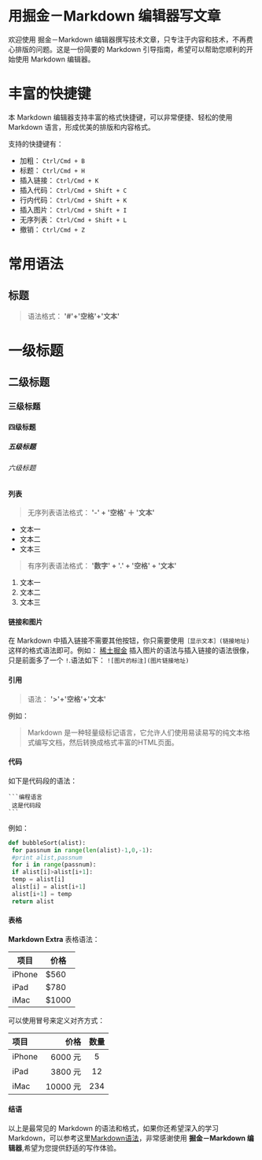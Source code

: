 # 用掘金－Markdown 编辑器写文章

欢迎使用 掘金－Markdown 编辑器撰写技术文章，只专注于内容和技术，不再费心排版的问题。这是一份简要的 Markdown 引导指南，希望可以帮助您顺利的开始使用 Markdown 编辑器。

# 丰富的快捷键

本 Markdown 编辑器支持丰富的格式快捷键，可以非常便捷、轻松的使用 Markdown 语言，形成优美的排版和内容格式。

支持的快捷键有：

- 加粗： `Ctrl/Cmd + B`
- 标题： `Ctrl/Cmd + H`
- 插入链接： `Ctrl/Cmd + K`
- 插入代码： `Ctrl/Cmd + Shift + C`
- 行内代码： `Ctrl/Cmd + Shift + K`
- 插入图片： `Ctrl/Cmd + Shift + I`
- 无序列表： `Ctrl/Cmd + Shift + L`
- 撤销： `Ctrl/Cmd + Z`

# 常用语法

## 标题

> 语法格式： **'#'+'空格'+'文本'**

# 一级标题

## 二级标题

### 三级标题

#### 四级标题

##### 五级标题

###### 六级标题

#### 列表

> 无序列表语法格式： **'-' + '空格' ＋ '文本'**

- 文本一
- 文本二
- 文本三

> 有序列表语法格式： **'数字' + '.' + '空格' + '文本'**

1. 文本一
2. 文本二
3. 文本三

#### 链接和图片

在 Markdown 中插入链接不需要其他按钮，你只需要使用`［显示文本］(链接地址)`这样的格式语法即可。例如： [稀土掘金](https://gold.xitu.io) 插入图片的语法与插入链接的语法很像，只是前面多了一个 `!`.语法如下： `![图片的标注](图片链接地址)`

#### 引用

> 语法： **'>'+'空格'+'文本'**

例如：

> Markdown 是一种轻量级标记语言，它允许人们使用易读易写的纯文本格式编写文档，然后转换成格式丰富的HTML页面。

#### 代码

如下是代码段的语法：

````
```编程语言
 这是代码段
```
````

例如：

```python
def bubbleSort(alist):
 for passnum in range(len(alist)-1,0,-1):
 #print alist,passnum
 for i in range(passnum):
 if alist[i]>alist[i+1]:
 temp = alist[i]
 alist[i] = alist[i+1]
 alist[i+1] = temp
 return alist
```

#### 表格

**Markdown Extra** 表格语法：

项目     | 价格
------ | -----
iPhone | $560
iPad   | $780
iMac   | $1000

可以使用冒号来定义对齐方式：

项目     |      价格 | 数量
:----- | ------: | :-:
iPhone |  6000 元 |  5
iPad   |  3800 元 | 12
iMac   | 10000 元 | 234

#### 结语

以上是最常见的 Markdown 的语法和格式，如果你还希望深入的学习 Markdown，可以参考这里[Markdown语法](http://wowubuntu.com/markdown/)，非常感谢使用 **掘金－Markdown 编辑器**,希望为您提供舒适的写作体验。
